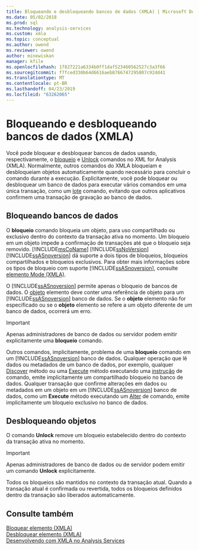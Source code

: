 ```yaml
---
title: Bloqueando e desbloqueando bancos de dados (XMLA) | Microsoft Docs
ms.date: 05/02/2018
ms.prod: sql
ms.technology: analysis-services
ms.custom: xmla
ms.topic: conceptual
ms.author: owend
ms.reviewer: owend
author: minewiskan
manager: kfile
ms.openlocfilehash: 1f827221a6334b0ff1daf523460562527c3a3f66
ms.sourcegitcommit: f7fced330b64d6616aeb8766747295807c92dd41
ms.translationtype: MT
ms.contentlocale: pt-BR
ms.lasthandoff: 04/23/2019
ms.locfileid: "63262065"
---
```

# <a name="locking-and-unlocking-databases-xmla"></a>Bloqueando e desbloqueando bancos de dados (XMLA)
  Você pode bloquear e desbloquear bancos de dados usando, respectivamente, o [bloqueio](https://docs.microsoft.com/bi-reference/xmla/xml-elements-commands/lock-element-xmla) e [Unlock](https://docs.microsoft.com/bi-reference/xmla/xml-elements-commands/lock-element-xmla) comandos no XML for Analysis (XMLA). Normalmente, outros comandos do XMLA bloqueiam e desbloqueiam objetos automaticamente quando necessário para concluir o comando durante a execução. Explicitamente, você pode bloquear ou desbloquear um banco de dados para executar vários comandos em uma única transação, como um [lote](https://docs.microsoft.com/bi-reference/xmla/xml-elements-commands/batch-element-xmla) comando, evitando que outros aplicativos confirmem uma transação de gravação ao banco de dados.  
  
## <a name="locking-databases"></a>Bloqueando bancos de dados  
 O **bloqueio** comando bloqueia um objeto, para uso compartilhado ou exclusivo dentro do contexto da transação ativa no momento. Um bloqueio em um objeto impede a confirmação de transações até que o bloqueio seja removido. [!INCLUDE[msCoName](../../includes/msconame-md.md)] [!INCLUDE[ssNoVersion](../../includes/ssnoversion-md.md)] [!INCLUDE[ssASnoversion](../../includes/ssasnoversion-md.md)] dá suporte a dois tipos de bloqueios, bloqueios compartilhados e bloqueios exclusivos. Para obter mais informações sobre os tipos de bloqueio com suporte [!INCLUDE[ssASnoversion](../../includes/ssasnoversion-md.md)], consulte [elemento Mode &#40;XMLA&#41;](https://docs.microsoft.com/bi-reference/xmla/xml-elements-properties/mode-element-xmla).  
  
 O [!INCLUDE[ssASnoversion](../../includes/ssasnoversion-md.md)] permite apenas o bloqueio de bancos de dados. O [objeto](https://docs.microsoft.com/bi-reference/xmla/xml-elements-properties/object-element-xmla) elemento deve conter uma referência de objeto para um [!INCLUDE[ssASnoversion](../../includes/ssasnoversion-md.md)] banco de dados. Se o **objeto** elemento não for especificado ou se o **objeto** elemento se refere a um objeto diferente de um banco de dados, ocorrerá um erro.  
  
> [!IMPORTANT]  
>  Apenas administradores de banco de dados ou servidor podem emitir explicitamente uma **bloqueio** comando.  
  
 Outros comandos, implicitamente, problema de uma **bloqueio** comando em um [!INCLUDE[ssASnoversion](../../includes/ssasnoversion-md.md)] banco de dados. Qualquer operação que lê dados ou metadados de um banco de dados, por exemplo, qualquer [Discover](https://docs.microsoft.com/bi-reference/xmla/xml-elements-methods-discover) método ou uma [Execute](https://docs.microsoft.com/bi-reference/xmla/xml-elements-methods-execute) método executando uma [instrução](https://docs.microsoft.com/bi-reference/xmla/xml-elements-commands/statement-element-xmla) de comando, emite implicitamente um compartilhado bloqueio no banco de dados. Qualquer transação que confirme alterações em dados ou metadados em um objeto em um [!INCLUDE[ssASnoversion](../../includes/ssasnoversion-md.md)] banco de dados, como um **Execute** método executando um [Alter](https://docs.microsoft.com/bi-reference/xmla/xml-elements-commands/alter-element-xmla) de comando, emite implicitamente um bloqueio exclusivo no banco de dados.  
  
## <a name="unlocking-objects"></a>Desbloqueando objetos  
 O comando **Unlock** remove um bloqueio estabelecido dentro do contexto da transação ativa no momento.  
  
> [!IMPORTANT]  
>  Apenas administradores de banco de dados ou de servidor podem emitir um comando **Unlock** explicitamente.  
  
 Todos os bloqueios são mantidos no contexto da transação atual. Quando a transação atual é confirmada ou revertida, todos os bloqueios definidos dentro da transação são liberados automaticamente.  
  
## <a name="see-also"></a>Consulte também  
 [Bloquear elemento &#40;XMLA&#41;](https://docs.microsoft.com/bi-reference/xmla/xml-elements-commands/lock-element-xmla)   
 [Desbloquear elemento &#40;XMLA&#41;](https://docs.microsoft.com/bi-reference/xmla/xml-elements-commands/lock-element-xmla)   
 [Desenvolvendo com XMLA no Analysis Services](../../analysis-services/multidimensional-models-scripting-language-assl-xmla/developing-with-xmla-in-analysis-services.md)  
  
  
